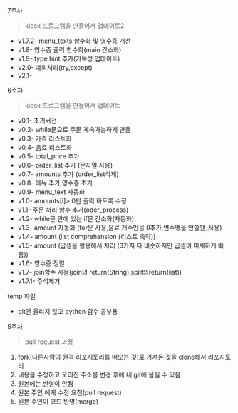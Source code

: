 


7주차
>kiosk 프로그램을 만들어서 업데이트2
* v1.7.2- menu_texts 함수화 및 영수증 개선
* v1.8- 영수증 출력 함수화(main 간소화)
* v1.9- type hint 추가(가독성 업데이트)
* v2.0- 예외처리(try,except)
* v2.1-


6주차<br>
>kiosk 프로그램을 만들어서 업데이트
* v0.1- 초기버전
* v0.2- while문으로 주문 계속가능하게 만듦
* v0.3- 가격 리스트화
* v0.4- 음료 리스트화
* v0.5- total_price 추가
* v0.6- order_list 추가 (문자열 사용)
* v0.7- amounts 추가 (order_list삭제)
* v0.8- 메뉴 추가,영수증 초기
* v0.9- menu_text 자동화
* v1.0- amounts[i]> 0만 출력 하도록 수정
* v1.1- 주문 처리 함수 추가(oder_process)
* v1.2- while문 안에 있는 if문 간소화(자동화)
* v1.3- amount 자동화 (for문 사용,음료 개수만큼 0추가,변수명을 안쓸땐_사용)
* v1.4- amount (list comprehension (리스트 축약))
* v1.5- amount (곱셈을 활용해서 처리 (3가지 다 비슷하지만 곱셈이 미세하게 빠름))
* v1.6- 영수증 정렬
* v1.7- join함수 사용(join의 return(String),split의return(list))
* v1.7.1- 주석제거

temp 파일 
- git엔 올리지 않고 python 함수 공부용


5주차
>pull request 과정
1. fork(다른사람의 원격 리포지토리를 떠오는 것)로 가져온 것을 clone해서 리포지토리 
2. 내용을 수정하고 오리진 주소를 변경 후에 내 git에 올릴 수 있음  
3. 원본에는 반영이 안됨 
4. 원본 주인 에게 수정 요청(pull request) 
5. 원본 주인이 코드 반영(merge)



